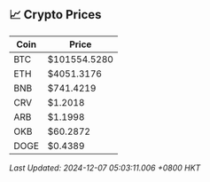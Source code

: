 ## 📈 Crypto Prices

| Coin | Price |
| ---- | ----- |
| BTC | $101554.5280 |
| ETH | $4051.3176 |
| BNB | $741.4219 |
| CRV | $1.2018 |
| ARB | $1.1998 |
| OKB | $60.2872 |
| DOGE | $0.4389 |

_Last Updated: 2024-12-07 05:03:11.006 +0800 HKT_